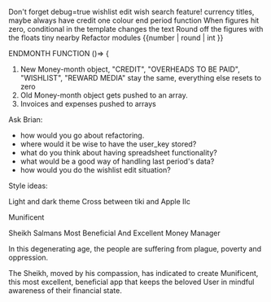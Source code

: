 Don't forget debug=true
wishlist
edit wish 
search feature!
currency titles, maybe always have credit one colour
end period function
When figures hit zero, conditional in the template changes the text 
Round off the figures with the floats tiny nearby
Refactor modules
{{number | round | int }}

ENDMONTH FUNCTION ()=> {

1. New Money-month object, "CREDIT", "OVERHEADS TO BE PAID", "WISHLIST", "REWARD
   MEDIA" stay the same, everything else resets to zero
2. Old Money-month object gets pushed to an array.
3. Invoices and expenses pushed to arrays



Ask Brian:
- how would you go about refactoring.
- where would it be wise to have the user_key stored? 
- what do you think about having spreadsheet functionality?
- what would be a good way of handling last period's data?
- how would you do the wishlist edit situation?


Style ideas:

Light and dark theme
Cross between tiki and Apple IIc

Munificent

Sheikh Salmans Most Beneficial And Excellent Money Manager 

In this degenerating age, the people are suffering from plague, poverty and oppression. 

The Sheikh, moved by his compassion, has indicated to create Munificent, 
this most excellent, beneficial app that keeps the beloved User in mindful awareness of 
their financial state. 




